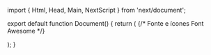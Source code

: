 import { Html, Head, Main, NextScript } from 'next/document';

export default function Document() {
  return (
    <Html>
      <Head>
        {/* Fonte e ícones Font Awesome */}
        <link
          rel="stylesheet"
          href="https://cdnjs.cloudflare.com/ajax/libs/font-awesome/6.5.0/css/all.min.css"
          integrity="sha512-papjW8DCTxGe4FZs9QhMKLC8Q5RmLw9LmlndKn0m23lFYuKJk27ivymVu1tIPTUbKD/S4vV7ShNpPNRZ0bx8mg=="
          crossOrigin="anonymous"
          referrerPolicy="no-referrer"
        />
      </Head>
      <body>
        <Main />
        <NextScript />
      </body>
    </Html>
  );
}
